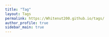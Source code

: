 ```yaml
---
title: "Tag"
layout: Tags
permalink: https://Whitenut200.github.io/tags/
author_profile: true
sidebar_main: true
---
```

